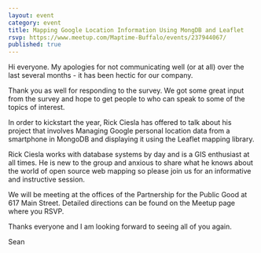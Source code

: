 ```yaml
---
layout: event
category: event
title: Mapping Google Location Information Using MongDB and Leaflet 
rsvp: https://www.meetup.com/Maptime-Buffalo/events/237944067/
published: true
---
```


Hi everyone. My apologies for not communicating well (or at all) over the last several months - it has been hectic for our company.

Thank you as well for responding to the survey. We got some great input from the survey and hope to get people to who can speak to some of the topics of interest.

In order to kickstart the year, Rick Ciesla has offered to talk about his project that involves Managing Google personal location data from a smartphone in MongoDB and displaying it using the Leaflet mapping library.

Rick Ciesla works with database systems by day and is a GIS enthusiast at all times. He is new to the group and anxious to share what he knows about the world of open source web mapping so please join us for an informative and instructive session. 

We will be meeting at the offices of the Partnership for the Public Good at 617 Main Street. Detailed directions can be found on the Meetup page where you RSVP.

Thanks everyone and I am looking forward to seeing all of you again.

Sean

